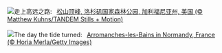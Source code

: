 ![](https://www.bing.com/th?id=OHR.PacificCrestTrail_ZH-CN9582395021_UHD.jpg&w=1000)走上高远之路:&nbsp;&ensp;[松山顶峰, 洛杉矶国家森林公园, 加利福尼亚州, 美国 (© Matthew Kuhns/TANDEM Stills + Motion)](https://www.bing.com/th?id=OHR.PacificCrestTrail_ZH-CN9582395021_UHD.jpg)
<br><br/>
![](https://www.bing.com/th?id=OHR.NormandyBeach_EN-US8863709180_UHD.jpg&w=1000)The day the tide turned:&nbsp;&ensp;[Arromanches-les-Bains in Normandy, France (© Horia Merla/Getty Images)](https://www.bing.com/th?id=OHR.NormandyBeach_EN-US8863709180_UHD.jpg)
<br><br/>
